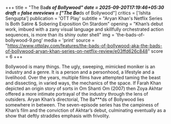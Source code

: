 +++
title = "The Ba***ds of Bollywood"
date = 2025-09-20T17:19:46+05:30
draft = false
mreviews = ["The Ba***ds of Bollywood"]
critics = ['Ishita Sengupta']
publication = 'OTT Play'
subtitle = "Aryan Khan's Netflix Series Is Both Satire & Sobering Exposition On Stardom"
opening = "Khan’s debut work, imbued with a zany visual language and skillfully orchestrated action sequences, is more than its shiny outer shell"
img = 'the-bads-of-bollywood-9.png'
media = 'print'
source = "https://www.ottplay.com/features/the-bads-of-bollywood-aka-the-bads-of-bollywood-aryan-khan-series-on-netflix-review/e03ffd626c848"
score = 6
+++

Bollywood is many things. The ugly, sweeping, mimicked moniker is an industry and a genre. It is a person and a personhood, a lifestyle and a livelihood. Over the years, multiple films have attempted taming the beast and dissecting, in varied ways, the mechanics of the space. If Farah Khan depicted an origin story of sorts in Om Shanti Om (2007) then Zoya Akhtar offered a more intimate portrayal of the industry through the lens of outsiders. Aryan Khan’s directorial, The Ba\*\*\*ds of Bollywood lies somewhere in between. The seven-episode series has the campiness of Khan’s film and the conviction of Akhtar’s debut, culminating eventually as a show that deftly straddles emphasis with frivolity.

